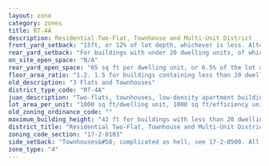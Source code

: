 ```yaml
---
layout: zone
category: zones
title: RT-4A
description: Residential Two-Flat, Townhouse and Multi-Unit District
front_yard_setback: "15ft, or 12% of lot depth, whichever is less. Alternatively, setback can be the average front yard depth of nearest 2 lots."
rear_yard_setback: "For buildings with under 20 dwelling units, of which at least 33% are &quot;accessible&quot;&#58; 50 ft or 24% of lot depth, whichever is less. For other buildings&#58; 50 ft or 30% of lot depth, whichever is less."
on_site_open_space: "N/A"
rear_yard_open_space: "65 sq ft per dwelling unit, or 6.5% of the lot area, which ever is greater."
floor_area_ratio: "1.2. 1.5 for buildings containing less than 20 dwelling units, where at least 33% of these are &quot;accessible.&quot;"
old_description: "3 Flats and Townhouses"
district_type_code: "RT-4A"
juan_description: "Two-flats, townhouses, low-density apartment buildings, single family homes."
lot_area_per_unit: "1000 sq ft/dwelling unit, 1000 sq ft/efficiency unit, 500 sq ft/SRO unit"
old_zoning_ordinance_code: ""
maximum_building_height: "42 ft for buildings with less than 20 dwelling units, where at least 33% of these are &quot;accessible.&quot; None for schools and churches."
district_title: "Residential Two-Flat, Townhouse and Multi-Unit District"
zoning_code_section: "17-2-0103"
side_setback: "Townhouses&#58; complicated as hell, see 17-2-0500. All other buildings&#58; Combined width of side setbacks must equal 20% of lot width, and neither setback can be less than 2 feet or 8% of lot width (whichever is greater.) But no setback is required to be wider than 5 feet."
zone_type: "4"
---
```

